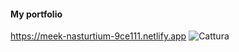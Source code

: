 #### My portfolio
https://meek-nasturtium-9ce111.netlify.app
![Cattura](https://github.com/SuperBona/My-own-Portfolio-app/assets/122936032/bf00a4c0-8993-47ed-8328-8a0b6bf9eabd)

